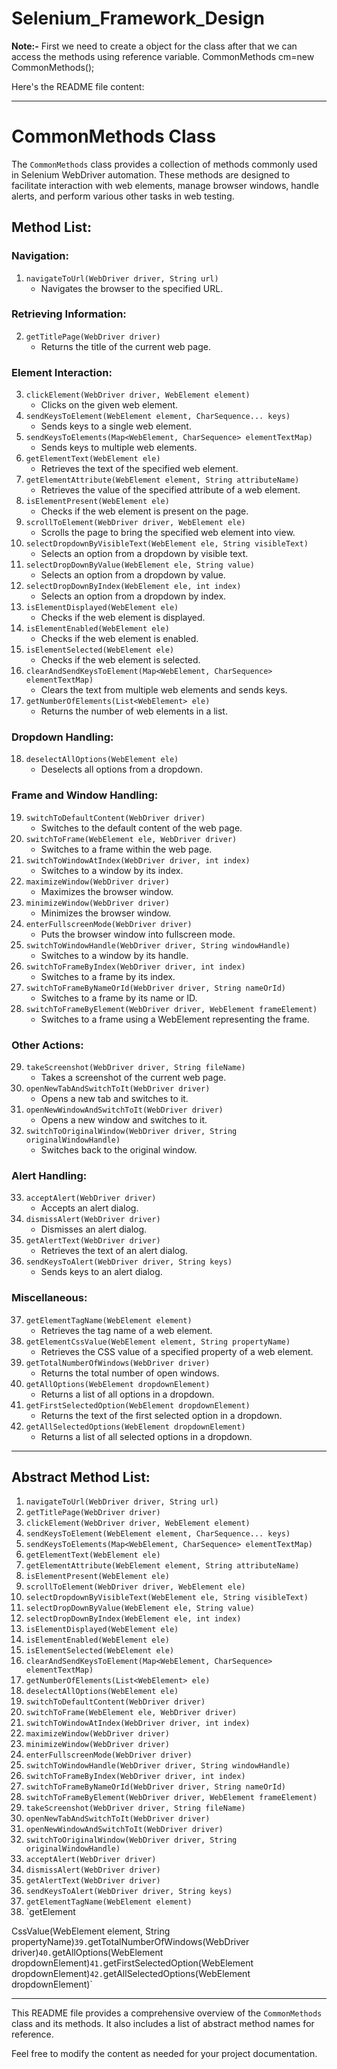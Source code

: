 # Selenium_Framework_Design

**Note:-**
First we need to create a object for the class after that we can access the methods using reference variable.
CommonMethods cm=new CommonMethods();


Here's the README file content:

---

# CommonMethods Class

The `CommonMethods` class provides a collection of methods commonly used in Selenium WebDriver automation. These methods are designed to facilitate interaction with web elements, manage browser windows, handle alerts, and perform various other tasks in web testing.

## Method List:

### Navigation:
1. `navigateToUrl(WebDriver driver, String url)`
    - Navigates the browser to the specified URL.

### Retrieving Information:
2. `getTitlePage(WebDriver driver)`
    - Returns the title of the current web page.

### Element Interaction:
3. `clickElement(WebDriver driver, WebElement element)`
    - Clicks on the given web element.
4. `sendKeysToElement(WebElement element, CharSequence... keys)`
    - Sends keys to a single web element.
5. `sendKeysToElements(Map<WebElement, CharSequence> elementTextMap)`
    - Sends keys to multiple web elements.
6. `getElementText(WebElement ele)`
    - Retrieves the text of the specified web element.
7. `getElementAttribute(WebElement element, String attributeName)`
    - Retrieves the value of the specified attribute of a web element.
8. `isElementPresent(WebElement ele)`
    - Checks if the web element is present on the page.
9. `scrollToElement(WebDriver driver, WebElement ele)`
    - Scrolls the page to bring the specified web element into view.
10. `selectDropdownByVisibleText(WebElement ele, String visibleText)`
    - Selects an option from a dropdown by visible text.
11. `selectDropDownByValue(WebElement ele, String value)`
    - Selects an option from a dropdown by value.
12. `selectDropDownByIndex(WebElement ele, int index)`
    - Selects an option from a dropdown by index.
13. `isElementDisplayed(WebElement ele)`
    - Checks if the web element is displayed.
14. `isElementEnabled(WebElement ele)`
    - Checks if the web element is enabled.
15. `isElementSelected(WebElement ele)`
    - Checks if the web element is selected.
16. `clearAndSendKeysToElement(Map<WebElement, CharSequence> elementTextMap)`
    - Clears the text from multiple web elements and sends keys.
17. `getNumberOfElements(List<WebElement> ele)`
    - Returns the number of web elements in a list.

### Dropdown Handling:
18. `deselectAllOptions(WebElement ele)`
    - Deselects all options from a dropdown.

### Frame and Window Handling:
19. `switchToDefaultContent(WebDriver driver)`
    - Switches to the default content of the web page.
20. `switchToFrame(WebElement ele, WebDriver driver)`
    - Switches to a frame within the web page.
21. `switchToWindowAtIndex(WebDriver driver, int index)`
    - Switches to a window by its index.
22. `maximizeWindow(WebDriver driver)`
    - Maximizes the browser window.
23. `minimizeWindow(WebDriver driver)`
    - Minimizes the browser window.
24. `enterFullscreenMode(WebDriver driver)`
    - Puts the browser window into fullscreen mode.
25. `switchToWindowHandle(WebDriver driver, String windowHandle)`
    - Switches to a window by its handle.
26. `switchToFrameByIndex(WebDriver driver, int index)`
    - Switches to a frame by its index.
27. `switchToFrameByNameOrId(WebDriver driver, String nameOrId)`
    - Switches to a frame by its name or ID.
28. `switchToFrameByElement(WebDriver driver, WebElement frameElement)`
    - Switches to a frame using a WebElement representing the frame.

### Other Actions:
29. `takeScreenshot(WebDriver driver, String fileName)`
    - Takes a screenshot of the current web page.
30. `openNewTabAndSwitchToIt(WebDriver driver)`
    - Opens a new tab and switches to it.
31. `openNewWindowAndSwitchToIt(WebDriver driver)`
    - Opens a new window and switches to it.
32. `switchToOriginalWindow(WebDriver driver, String originalWindowHandle)`
    - Switches back to the original window.

### Alert Handling:
33. `acceptAlert(WebDriver driver)`
    - Accepts an alert dialog.
34. `dismissAlert(WebDriver driver)`
    - Dismisses an alert dialog.
35. `getAlertText(WebDriver driver)`
    - Retrieves the text of an alert dialog.
36. `sendKeysToAlert(WebDriver driver, String keys)`
    - Sends keys to an alert dialog.

### Miscellaneous:
37. `getElementTagName(WebElement element)`
    - Retrieves the tag name of a web element.
38. `getElementCssValue(WebElement element, String propertyName)`
    - Retrieves the CSS value of a specified property of a web element.
39. `getTotalNumberOfWindows(WebDriver driver)`
    - Returns the total number of open windows.
40. `getAllOptions(WebElement dropdownElement)`
    - Returns a list of all options in a dropdown.
41. `getFirstSelectedOption(WebElement dropdownElement)`
    - Returns the text of the first selected option in a dropdown.
42. `getAllSelectedOptions(WebElement dropdownElement)`
    - Returns a list of all selected options in a dropdown.

---

## Abstract Method List:

1. `navigateToUrl(WebDriver driver, String url)`
2. `getTitlePage(WebDriver driver)`
3. `clickElement(WebDriver driver, WebElement element)`
4. `sendKeysToElement(WebElement element, CharSequence... keys)`
5. `sendKeysToElements(Map<WebElement, CharSequence> elementTextMap)`
6. `getElementText(WebElement ele)`
7. `getElementAttribute(WebElement element, String attributeName)`
8. `isElementPresent(WebElement ele)`
9. `scrollToElement(WebDriver driver, WebElement ele)`
10. `selectDropdownByVisibleText(WebElement ele, String visibleText)`
11. `selectDropDownByValue(WebElement ele, String value)`
12. `selectDropDownByIndex(WebElement ele, int index)`
13. `isElementDisplayed(WebElement ele)`
14. `isElementEnabled(WebElement ele)`
15. `isElementSelected(WebElement ele)`
16. `clearAndSendKeysToElement(Map<WebElement, CharSequence> elementTextMap)`
17. `getNumberOfElements(List<WebElement> ele)`
18. `deselectAllOptions(WebElement ele)`
19. `switchToDefaultContent(WebDriver driver)`
20. `switchToFrame(WebElement ele, WebDriver driver)`
21. `switchToWindowAtIndex(WebDriver driver, int index)`
22. `maximizeWindow(WebDriver driver)`
23. `minimizeWindow(WebDriver driver)`
24. `enterFullscreenMode(WebDriver driver)`
25. `switchToWindowHandle(WebDriver driver, String windowHandle)`
26. `switchToFrameByIndex(WebDriver driver, int index)`
27. `switchToFrameByNameOrId(WebDriver driver, String nameOrId)`
28. `switchToFrameByElement(WebDriver driver, WebElement frameElement)`
29. `takeScreenshot(WebDriver driver, String fileName)`
30. `openNewTabAndSwitchToIt(WebDriver driver)`
31. `openNewWindowAndSwitchToIt(WebDriver driver)`
32. `switchToOriginalWindow(WebDriver driver, String originalWindowHandle)`
33. `acceptAlert(WebDriver driver)`
34. `dismissAlert(WebDriver driver)`
35. `getAlertText(WebDriver driver)`
36. `sendKeysToAlert(WebDriver driver, String keys)`
37. `getElementTagName(WebElement element)`
38. `getElement

CssValue(WebElement element, String propertyName)`
39. `getTotalNumberOfWindows(WebDriver driver)`
40. `getAllOptions(WebElement dropdownElement)`
41. `getFirstSelectedOption(WebElement dropdownElement)`
42. `getAllSelectedOptions(WebElement dropdownElement)`

---

This README file provides a comprehensive overview of the `CommonMethods` class and its methods. It also includes a list of abstract method names for reference.

Feel free to modify the content as needed for your project documentation.

